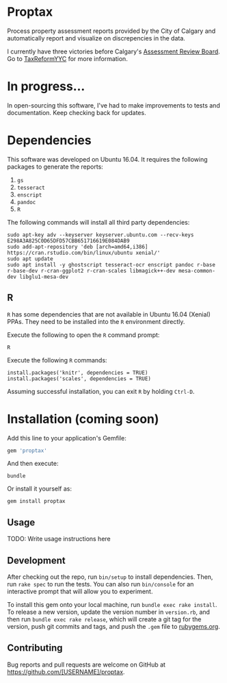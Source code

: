# Proptax

Process property assessment reports provided by the City of Calgary and automatically report and visualize on discrepencies in the data.

I currently have three victories before Calgary's [Assessment Review Board](http://www.calgaryarb.ca/eCourtPublic/). Go to [TaxReformYYC](https://taxreformyyc.com) for more information.

# In progress...

In open-sourcing this software, I've had to make improvements to tests and documentation. Keep checking back for updates.

# Dependencies

This software was developed on Ubuntu 16.04. It requires the following packages to generate the reports:

1. `gs`
2. `tesseract`
3. `enscript`
4. `pandoc`
5. `R`
    
The following commands will install all third party dependencies:

``` 
sudo apt-key adv --keyserver keyserver.ubuntu.com --recv-keys E298A3A825C0D65DFD57CBB651716619E084DAB9
sudo add-apt-repository 'deb [arch=amd64,i386] https://cran.rstudio.com/bin/linux/ubuntu xenial/'
sudo apt update
sudo apt install -y ghostscript tesseract-ocr enscript pandoc r-base r-base-dev r-cran-ggplot2 r-cran-scales libmagick++-dev mesa-common-dev libglu1-mesa-dev
``` 

## R

`R` has some dependencies that are not available in Ubuntu 16.04 (Xenial) PPAs. They need to be installed into the `R` environment directly.

Execute the following to open the `R` command prompt:

```
R
```

Execute the following `R` commands:

```
install.packages('knitr', dependencies = TRUE)
install.packages('scales', dependencies = TRUE)
```

Assuming successful installation, you can exit `R` by holding `Ctrl-D`.

# Installation (coming soon)

Add this line to your application's Gemfile:

```ruby
gem 'proptax'
```

And then execute:

```
bundle
```

Or install it yourself as:

```
gem install proptax
```

## Usage

TODO: Write usage instructions here

## Development

After checking out the repo, run `bin/setup` to install dependencies. Then, run `rake spec` to run the tests. You can also run `bin/console` for an interactive prompt that will allow you to experiment.

To install this gem onto your local machine, run `bundle exec rake install`. To release a new version, update the version number in `version.rb`, and then run `bundle exec rake release`, which will create a git tag for the version, push git commits and tags, and push the `.gem` file to [rubygems.org](https://rubygems.org).

## Contributing

Bug reports and pull requests are welcome on GitHub at https://github.com/[USERNAME]/proptax.
